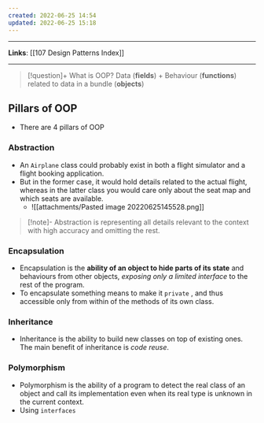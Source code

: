 ```yaml
---
created: 2022-06-25 14:54
updated: 2022-06-25 15:18
---
```

---
**Links**: [[107 Design Patterns Index]]

---
> [!question]+ What is OOP?
> Data (**fields**) + Behaviour (**functions**) related to data in a bundle (**objects**)

## Pillars of OOP
- There are 4 pillars of OOP

### Abstraction
- An `Airplane` class could probably exist in both a flight simulator and a flight booking application. 
- But in the former case, it would hold details related to the actual flight, whereas in the latter class you would care only about the seat map and which seats are available.
	- ![[attachments/Pasted image 20220625145528.png]]

> [!note]- Abstraction is representing all details relevant to the context with high accuracy and omitting the rest.

### Encapsulation
- Encapsulation is the **ability of an object to hide parts of its state** and behaviours from other objects, *exposing only a limited interface* to the rest of the program.
- To encapsulate something means to make it `private` , and thus accessible only from within of the methods of its own class. 

### Inheritance
- Inheritance is the ability to build new classes on top of existing ones. The main benefit of inheritance is *code reuse*.

### Polymorphism
- Polymorphism is the ability of a program to detect the real class of an object and call its implementation even when its real type is unknown in the current context.
- Using `interfaces`
